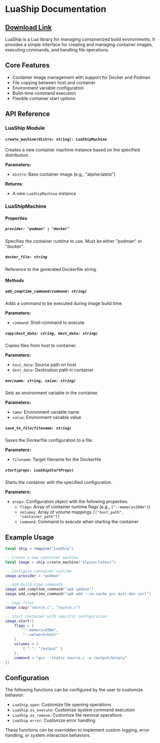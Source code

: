 # LuaShip Documentation
## [Download Link](https://github.com/OUIsolutions/LuaShip/releases/download/0.0.1/LuaShip.lua)
LuaShip is a Lua library for managing containerized build environments. It provides a simple interface for creating and managing container images, executing commands, and handling file operations.

## Core Features

- Container image management with support for Docker and Podman
- File copying between host and container
- Environment variable configuration
- Build-time command execution
- Flexible container start options

## API Reference

### LuaShip Module

#### `create_machine(distro: string): LuaShipMachine`
Creates a new container machine instance based on the specified distribution.

**Parameters:**
- `distro`: Base container image (e.g., "alpine:latest")

**Returns:**
- A new `LuaShipMachine` instance

### LuaShipMachine
#### Properties

##### `provider: "podman" | "docker"`
Specifies the container runtime to use. Must be either "podman" or "docker".

##### `docker_file: string`
Reference to the generated Dockerfile string.

#### Methods

##### `add_comptime_command(command: string)`
Adds a command to be executed during image build time.

**Parameters:**
- `command`: Shell command to execute

##### `copy(host_data: string, dest_data: string)`
Copies files from host to container.

**Parameters:**
- `host_data`: Source path on host
- `dest_data`: Destination path in container

##### `env(name: string, value: string)`
Sets an environment variable in the container.

**Parameters:**
- `name`: Environment variable name
- `value`: Environment variable value

##### `save_to_file(filename: string)`
Saves the Dockerfile configuration to a file.

**Parameters:**
- `filename`: Target filename for the Dockerfile

##### `start(props: LuaShipStartProps)`
Starts the container with the specified configuration.

**Parameters:**
- `props`: Configuration object with the following properties:
  - `flags`: Array of container runtime flags (e.g., `["--memory=200m"]`)
  - `volumes`: Array of volume mappings `[["host_path", "container_path"]]`
  - `command`: Command to execute when starting the container

## Example Usage

```lua
local ship = require("LuaShip")

-- Create a new container machine
local image = ship.create_machine("alpine:latest")

-- Configure container runtime
image.provider = "podman"

-- Add build-time commands
image.add_comptime_command("apk update")
image.add_comptime_command("apk add --no-cache gcc musl-dev curl")

-- Copy files
image.copy("source.c", "source.c")

-- Start container with specific configuration
image.start({
    flags = {
        "--memory=200m",
        "--network=host"
    },
    volumes = {
        { ".", "/output" }
    },
    command = "gcc --static source.c -o /output/binary"
})
```

## Configuration

The following functions can be configured by the user to customize behavior:

- `LuaShip.open`: Customize file opening operations
- `LuaShip.os_execute`: Customize system command execution
- `LuaShip.os_remove`: Customize file removal operations
- `LuaShip.error`: Customize error handling

These functions can be overridden to implement custom logging, error handling, or system interaction behaviors.
